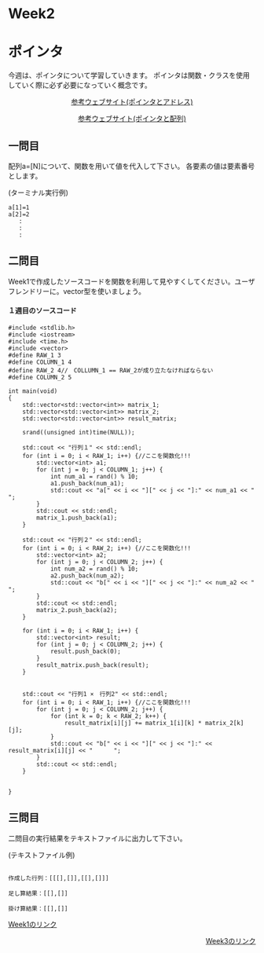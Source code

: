 # Week2
# ポインタ
今週は、ポインタについて学習していきます。
ポインタは関数・クラスを使用していく際に必ず必要になっていく概念です。
<p align="center"><a href="http://c-lang.sevendays-study.com/ex-day2.html">参考ウェブサイト(ポインタとアドレス)</a></p>
<p align="center"><a href="http://c-lang.sevendays-study.com/ex-day3.html">参考ウェブサイト(ポインタと配列)</a></p>

## 一問目
配列a=[N]について、関数を用いて値を代入して下さい。
各要素の値は要素番号とします。

(ターミナル実行例)
```
a[1]=1
a[2]=2
   :
   :
   :
```
## 二問目
Week1で作成したソースコードを関数を利用して見やすくしてください。ユーザフレンドリーに。vector型を使いましょう。
####  １週目のソースコード
```
#include <stdlib.h>
#include <iostream>
#include <time.h>
#include <vector>
#define RAW_1 3
#define COLUMN_1 4
#define RAW_2 4//　COLLUMN_1 == RAW_2が成り立たなければならない
#define COLUMN_2 5

int main(void)
{
    std::vector<std::vector<int>> matrix_1;
    std::vector<std::vector<int>> matrix_2;
    std::vector<std::vector<int>> result_matrix;
    
    srand((unsigned int)time(NULL));

    std::cout << "行列１" << std::endl;
    for (int i = 0; i < RAW_1; i++) {//ここを関数化!!!
        std::vector<int> a1;
        for (int j = 0; j < COLUMN_1; j++) {
            int num_a1 = rand() % 10;
            a1.push_back(num_a1);
            std::cout << "a[" << i << "][" << j << "]:" << num_a1 << "      ";
        }
        std::cout << std::endl;
        matrix_1.push_back(a1);
    }

    std::cout << "行列２" << std::endl;
    for (int i = 0; i < RAW_2; i++) {//ここを関数化!!!
        std::vector<int> a2;
        for (int j = 0; j < COLUMN_2; j++) {
            int num_a2 = rand() % 10;
            a2.push_back(num_a2);
            std::cout << "b[" << i << "][" << j << "]:" << num_a2 << "      ";
        }
        std::cout << std::endl;
        matrix_2.push_back(a2);
    }

    for (int i = 0; i < RAW_1; i++) {
        std::vector<int> result;
        for (int j = 0; j < COLUMN_2; j++) {
            result.push_back(0);
        }
        result_matrix.push_back(result);
    }
    

    std::cout << "行列1 ×　行列2" << std::endl;
    for (int i = 0; i < RAW_1; i++) {//ここを関数化!!!
        for (int j = 0; j < COLUMN_2; j++) {
            for (int k = 0; k < RAW_2; k++) {
                result_matrix[i][j] += matrix_1[i][k] * matrix_2[k][j];
            }
            std::cout << "b[" << i << "][" << j << "]:" << result_matrix[i][j] << "      ";
        }
        std::cout << std::endl;
    }


}
```

## 三問目
二問目の実行結果をテキストファイルに出力して下さい。

(テキストファイル例)
```

作成した行列：[[[],[]],[[],[]]]

足し算結果：[[],[]]

掛け算結果：[[],[]]
```
<p align="left"><a href="https://github.com/ERiC-Labo/C_Journal_club/tree/main/Week1">Week1のリンク</a></p>
<p align="right"><a href="https://github.com/ERiC-Labo/C_Journal_club/tree/main/Week3">Week3のリンク</a></p> 
